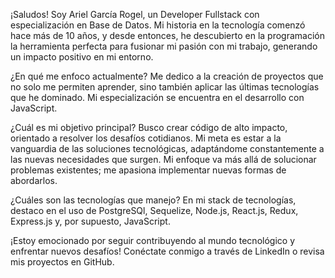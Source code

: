 ¡Saludos! Soy Ariel García Rogel, un Developer Fullstack con especialización en Base de Datos. Mi historia en la tecnología comenzó hace más de 10 años, y desde entonces, he descubierto en la programación la herramienta perfecta para fusionar mi pasión con mi trabajo, generando un impacto positivo en mi entorno.

¿En qué me enfoco actualmente?
Me dedico a la creación de proyectos que no solo me permiten aprender, sino también aplicar las últimas tecnologías que he dominado. Mi especialización se encuentra en el desarrollo con JavaScript.

¿Cuál es mi objetivo principal?
Busco crear código de alto impacto, orientado a resolver los desafíos cotidianos. Mi meta es estar a la vanguardia de las soluciones tecnológicas, adaptándome constantemente a las nuevas necesidades que surgen. Mi enfoque va más allá de solucionar problemas existentes; me apasiona implementar nuevas formas de abordarlos.

¿Cuáles son las tecnologías que manejo?
En mi stack de tecnologías, destaco en el uso de PostgreSQl, Sequelize, Node.js, React.js, Redux, Express.js y, por supuesto, JavaScript.

¡Estoy emocionado por seguir contribuyendo al mundo tecnológico y enfrentar nuevos desafíos! Conéctate conmigo a través de LinkedIn o revisa mis proyectos en GitHub.
